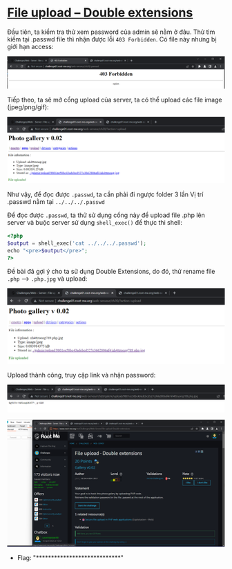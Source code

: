 # [File upload – Double extensions](https://www.root-me.org/en/Challenges/Web-Server/File-upload-Double-extensions)

Đầu tiên, ta kiểm tra thử xem password của admin sẽ nằm ở đâu. Thử tìm kiếm tại .passwd file thì nhận được lỗi `403 Forbidden`. Có file này nhưng bị giới hạn access:

![](./media/image1.png)

Tiếp theo, ta sẽ mở cổng upload của server, ta có thể upload các file image (jpeg/png/gif):

![](./media/image2.png)

Như vậy, để đọc được `.passwd`, ta cần phải đi ngược folder 3 lần Vị trí .passwd nằm tại `../../../.passwd`

Để đọc được `.passwd`, ta thử sử dụng cổng này để upload file .php lên server và buộc server sử dụng `shell_exec()` để thực thi shell:

```php
<?php  
$output = shell_exec('cat ../../../.passwd');  
echo "<pre>$output</pre>";  
?>
```

Đề bài đã gợi ý cho ta sử dụng Double Extensions, do đó, thử rename file `.php` --> `.php.jpg` và upload:

![](./media/image3.png)

Upload thành công, truy cập link và nhận password:

![](./media/image4.png)

![](./media/image5.png)

- Flag: "****************************"
